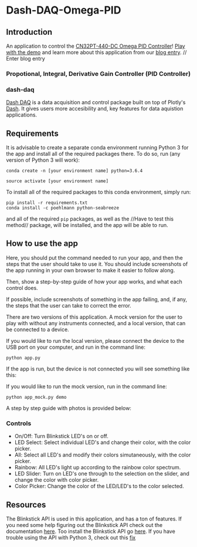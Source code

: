 # Dash-DAQ-Omega-PID

## Introduction
An application to control the [CN32PT-440-DC Omega PID Controller](https://www.omega.ca/pptst_eng/CNPT_SERIES.html)! [Play with the demo](https://dash-daq-omega-pid.herokuapp.com/) and learn more about this application from our [blog entry](https://www.dashdaq.io/control-an-led-strip-in-python). // Enter blog entry

### Propotional, Integral, Derivative Gain Controller (PID Controller)


### dash-daq
[Dash DAQ](http://dash-daq.netlify.com/#about) is a data acquisition and control package built on top of Plotly's [Dash](https://plot.ly/products/dash/). It gives users more accesibility and, key features for data aquistion applications.


## Requirements
It is advisable	to create a separate conda environment running Python 3 for the app and install all of the required packages there. To do so, run (any version of Python 3 will work):

```
conda create -n	[your environment name] python=3.6.4
```
```
source activate [your environment name]
```

To install all of the required packages to this conda environment, simply run:

```
pip install -r requirements.txt
conda install -c poehlmann python-seabreeze
```

and all of the required `pip` packages, as well as the //Have to test this method// package, will be installed, and the app will be able to run.
 
## How to use the app
Here, you should put the command needed to run your app, and then the steps that the user should take to use it. You should include screenshots of the app running in your own browser to make it easier to follow along. 

Then, show a step-by-step guide of how your app works, and what each control does.

If possible, include screenshots of something in the app failing, and, if any, the steps that the user can take to correct the error.

There are two versions of this application. A mock version for the user to play with without any instruments connected, and a local version, that can be connected to a device.

If you would like to run the local version, please connect the device to the USB port on your computer, and run in the command line:
``` 
python app.py
```

If the app is run, but the device is not connected you will see something like this:



If you would like to run the mock version, run in the command line:

```
python app_mock.py demo
```
A step by step guide with photos is provided below:
### Controls
* On/Off: Turn Blinkstick LED's on or off. 
* LED Select: Select individual LED's and change their color, with the color picker.
* All: Select all LED's and modify their colors simutaneously, with the color picker.
* Rainbow: All LED's light up according to the rainbow color spectrum.
* LED Slider: Turn on LED's one through to the selection on the slider, and change the color with color picker.
* Color Picker: Change the color of the LED/LED's to the color selected.


## Resources
The Blinkstick API is used in this application, and has a ton of features. If you need some help figuring out the Blinkstick API check out the documentation [here](https://www.blinkstick.com/documentation/python/frames.html). Too install the Blinkstick API go [here](https://github.com/arvydas/blinkstick-python). If you have trouble using the API with Python 3, check out this [fix](https://github.com/arvydas/blinkstick-python/issues/34)

